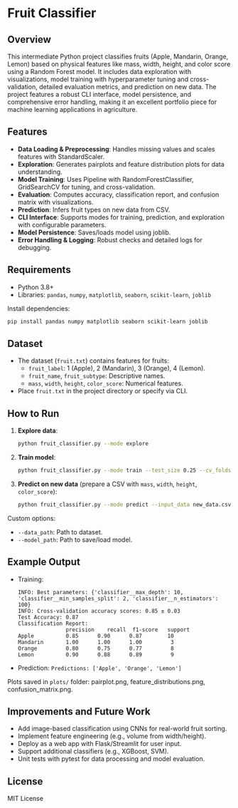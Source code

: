 # Fruit Classifier

## Overview
This intermediate Python project classifies fruits (Apple, Mandarin, Orange, Lemon) based on physical features like mass, width, height, and color score using a Random Forest model. It includes data exploration with visualizations, model training with hyperparameter tuning and cross-validation, detailed evaluation metrics, and prediction on new data. The project features a robust CLI interface, model persistence, and comprehensive error handling, making it an excellent portfolio piece for machine learning applications in agriculture.

## Features
- **Data Loading & Preprocessing**: Handles missing values and scales features with StandardScaler.
- **Exploration**: Generates pairplots and feature distribution plots for data understanding.
- **Model Training**: Uses Pipeline with RandomForestClassifier, GridSearchCV for tuning, and cross-validation.
- **Evaluation**: Computes accuracy, classification report, and confusion matrix with visualizations.
- **Prediction**: Infers fruit types on new data from CSV.
- **CLI Interface**: Supports modes for training, prediction, and exploration with configurable parameters.
- **Model Persistence**: Saves/loads model using joblib.
- **Error Handling & Logging**: Robust checks and detailed logs for debugging.

## Requirements
- Python 3.8+
- Libraries: `pandas`, `numpy`, `matplotlib`, `seaborn`, `scikit-learn`, `joblib`

Install dependencies:
```bash
pip install pandas numpy matplotlib seaborn scikit-learn joblib
```

## Dataset
- The dataset (`fruit.txt`) contains features for fruits:
  - `fruit_label`: 1 (Apple), 2 (Mandarin), 3 (Orange), 4 (Lemon).
  - `fruit_name`, `fruit_subtype`: Descriptive names.
  - `mass`, `width`, `height`, `color_score`: Numerical features.
- Place `fruit.txt` in the project directory or specify via CLI.

## How to Run
1. **Explore data**:
   ```bash
   python fruit_classifier.py --mode explore
   ```
2. **Train model**:
   ```bash
   python fruit_classifier.py --mode train --test_size 0.25 --cv_folds 5
   ```
3. **Predict on new data** (prepare a CSV with `mass`, `width`, `height`, `color_score`):
   ```bash
   python fruit_classifier.py --mode predict --input_data new_data.csv
   ```

Custom options:
- `--data_path`: Path to dataset.
- `--model_path`: Path to save/load model.

## Example Output
- Training:
  ```
  INFO: Best parameters: {'classifier__max_depth': 10, 'classifier__min_samples_split': 2, 'classifier__n_estimators': 100}
  INFO: Cross-validation accuracy scores: 0.85 ± 0.03
  Test Accuracy: 0.87
  Classification Report:
                 precision    recall  f1-score   support
  Apple          0.85      0.90      0.87        10
  Mandarin       1.00      1.00      1.00         3
  Orange         0.80      0.75      0.77         8
  Lemon          0.90      0.88      0.89         9
  ```
- Prediction: `Predictions: ['Apple', 'Orange', 'Lemon']`

Plots saved in `plots/` folder: pairplot.png, feature_distributions.png, confusion_matrix.png.

## Improvements and Future Work
- Add image-based classification using CNNs for real-world fruit sorting.
- Implement feature engineering (e.g., volume from width/height).
- Deploy as a web app with Flask/Streamlit for user input.
- Support additional classifiers (e.g., XGBoost, SVM).
- Unit tests with pytest for data processing and model evaluation.

## License
MIT License
